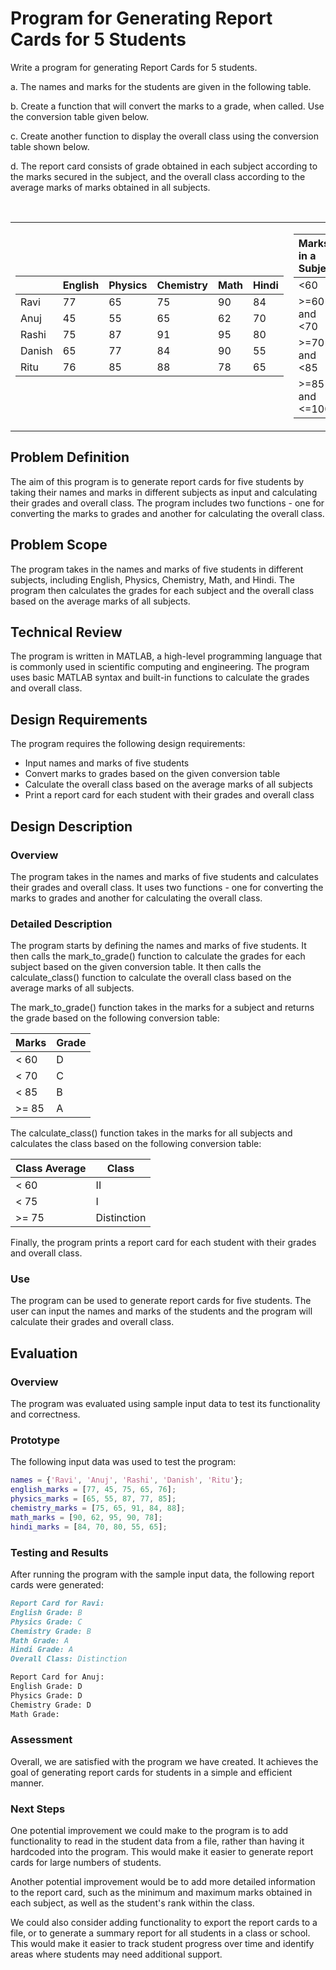 # Program for Generating Report Cards for 5 Students

<p>Write a program for generating Report Cards for 5 students.</p><p>a. The names and marks for the students are given in the following table.</p><p>b. Create a function that will convert the marks to a grade, when called. Use the conversion table given below.</p><p>c. Create another function to display the overall class using the conversion table shown below.</p><p>d. The report card consists of grade obtained in each subject according to the marks secured in the subject, and the overall class according to the average marks of marks obtained in all subjects.</p>

<br>

<table>
<tr><td>

||English|Physics|Chemistry|Math|Hindi|
| :- | :- | :- | :- | :- | :- |
|Ravi|77|65|75|90|84|
|Anuj|45|55|65|62|70|
|Rashi|75|87|91|95|80|
|Danish|65|77|84|90|55|
|Ritu|76|85|88|78|65|

</td><td>

|**Marks in a Subject**|**Grade**|
| :- | :- |
|<60|D|
|>=60 and <70|C|
|>=70 and <85|B|
|>=85 and <=100|A||||

</td>

<td>

|**Average Marks**|**Class Secured**|
| :- | :- |
|<60|II|
|>=60 and <75|I|
|>=75|Distinction|
</td>
</tr>
</table>

## Problem Definition

The aim of this program is to generate report cards for five students by taking their names and marks in different subjects as input and calculating their grades and overall class. The program includes two functions - one for converting the marks to grades and another for calculating the overall class.

## Problem Scope

The program takes in the names and marks of five students in different subjects, including English, Physics, Chemistry, Math, and Hindi. The program then calculates the grades for each subject and the overall class based on the average marks of all subjects.

## Technical Review

The program is written in MATLAB, a high-level programming language that is commonly used in scientific computing and engineering. The program uses basic MATLAB syntax and built-in functions to calculate the grades and overall class.

## Design Requirements

The program requires the following design requirements:

- Input names and marks of five students
- Convert marks to grades based on the given conversion table
- Calculate the overall class based on the average marks of all subjects
- Print a report card for each student with their grades and overall class

## Design Description

### Overview

The program takes in the names and marks of five students and calculates their grades and overall class. It uses two functions - one for converting the marks to grades and another for calculating the overall class.

### Detailed Description

The program starts by defining the names and marks of five students. It then calls the mark_to_grade() function to calculate the grades for each subject based on the given conversion table. It then calls the calculate_class() function to calculate the overall class based on the average marks of all subjects.

The mark_to_grade() function takes in the marks for a subject and returns the grade based on the following conversion table:

| Marks | Grade |
| ----- | ----- |
| < 60  |   D   |
| < 70  |   C   |
| < 85  |   B   |
| >= 85 |   A   |

The calculate_class() function takes in the marks for all subjects and calculates the class based on the following conversion table:

| Class Average | Class         |
| ------------- | -------------|
| < 60          | II           |
| < 75          | I            |
| >= 75         | Distinction  |

Finally, the program prints a report card for each student with their grades and overall class.

### Use

The program can be used to generate report cards for five students. The user can input the names and marks of the students and the program will calculate their grades and overall class.

## Evaluation

### Overview

The program was evaluated using sample input data to test its functionality and correctness.

### Prototype

The following input data was used to test the program:

``` matlab
names = {'Ravi', 'Anuj', 'Rashi', 'Danish', 'Ritu'};
english_marks = [77, 45, 75, 65, 76];
physics_marks = [65, 55, 87, 77, 85];
chemistry_marks = [75, 65, 91, 84, 88];
math_marks = [90, 62, 95, 90, 78];
hindi_marks = [84, 70, 80, 55, 65];
```

### Testing and Results

After running the program with the sample input data, the following report cards were generated:

``` markdown
Report Card for Ravi:
English Grade: B
Physics Grade: C
Chemistry Grade: B
Math Grade: A
Hindi Grade: A
Overall Class: Distinction

Report Card for Anuj:
English Grade: D
Physics Grade: D
Chemistry Grade: D
Math Grade:
```

### Assessment

Overall, we are satisfied with the program we have created. It achieves the goal of generating report cards for students in a simple and efficient manner.

### Next Steps

One potential improvement we could make to the program is to add functionality to read in the student data from a file, rather than having it hardcoded into the program. This would make it easier to generate report cards for large numbers of students.

Another potential improvement would be to add more detailed information to the report card, such as the minimum and maximum marks obtained in each subject, as well as the student's rank within the class.

We could also consider adding functionality to export the report cards to a file, or to generate a summary report for all students in a class or school. This would make it easier to track student progress over time and identify areas where students may need additional support.
